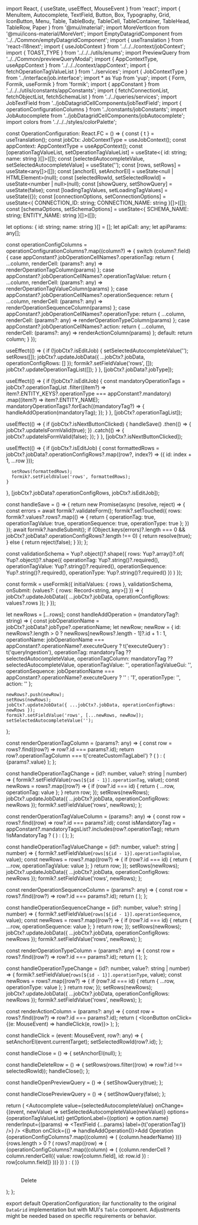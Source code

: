 import React, { useState, useEffect, MouseEvent } from 'react';
import { MenuItem, Autocomplete, TextField, Button, Box, Typography, Grid, IconButton, Menu, Table, TableBody, TableCell, TableContainer, TableHead, TableRow, Paper } from '@mui/material';
import MoreVertIcon from '@mui/icons-material/MoreVert';
import EmptyDatagridComponent from '../../Common/emptyDatagridComponent';
import { useTranslation } from 'react-i18next';
import { useJobContext } from '../../../context/jobContext';
import { TOAST_TYPE } from '../../../utils/enums';
import PreviewQuery from '../../Common/previewQueryModal';
import { AppContextType, useAppContext } from '../../../context/appContext';
import { fetchOperationTagValueList } from '../services';
import { JobContextType } from '../interface/job.interface';
import * as Yup from 'yup';
import { Form, Formik, useFormik } from 'formik';
import { appConstant } from '../../../utils/constants/appConstants';
import { fetchConnectionList, fetchObjectList, fetchSchemaList } from '../../queries/services';
import JobTextField from '../jobDatagridCellComponents/jobTextField';
import { operationConfigurationColumns } from '../constants/jobConstants';
import JobAutocomplete from '../jobDatagridCellComponents/jobAutocomplete';
import colors from '../../../styles/colorPalette';

const OperationConfiguration: React.FC = () => {
  const { t } = useTranslation();
  const jobCtx: JobContextType = useJobContext();
  const appContext: AppContextType = useAppContext();
  const [operationTagValueList, setOperationTagValueList] = useState<{ id: string; name: string }[]>([]);
  const [selectedAutocompleteValue, setSelectedAutocompleteValue] = useState('');
  const [rows, setRows] = useState<any[]>([]);
  const [anchorEl, setAnchorEl] = useState<null | HTMLElement>(null);
  const [selectedRowId, setSelectedRowId] = useState<number | null>(null);
  const [showQuery, setShowQuery] = useState<boolean>(false);
  const [loadingTagValues, setLoadingTagValues] = useState({});
  const [connectionOptions, setConnectionOptions] = useState<{ CONNECTION_ID: string; CONNECTION_NAME: string }[]>([]);
  const [schemaOptions, setSchemaOptions] = useState<{ SCHEMA_NAME: string; ENTITY_NAME: string }[]>([]);

  let options: { id: string; name: string }[] = [];
  let apiCall: any;
  let apiParams: any[];

  const operationConfigColumns = operationConfigurationColumns?.map((column?) => {
    switch (column?.field) {
      case appConstant?.jobOperationCellNames?.operationTag:
        return {
          ...column,
          renderCell: (params?: any) => renderOperationTagColumn(params)
        };
      case appConstant?.jobOperationCellNames?.operationTagValue:
        return {
          ...column,
          renderCell: (params?: any) => renderOperationTagValueColumn(params)
        };
      case appConstant?.jobOperationCellNames?.operationSequence:
        return {
          ...column,
          renderCell: (params?: any) => renderOperationSequenceColumn(params)
        };
      case appConstant?.jobOperationCellNames?.operationType:
        return {
          ...column,
          renderCell: (params?: any) => renderOperationTypeColumn(params)
        };
      case appConstant?.jobOperationCellNames?.action:
        return {
          ...column,
          renderCell: (params?: any) => renderActionColumn(params)
        };
      default:
        return column;
    }
  });

  useEffect(() => {
    if (!jobCtx?.isEditJob) {
      setSelectedAutocompleteValue('');
      setRows([]);
      jobCtx?.updateJobData({ ...jobCtx?.jobData, operationConfigRows: [] });
      formik?.setFieldValue('rows', []);
      jobCtx?.updateOperationTagList([]);
    }
  }, [jobCtx?.jobData?.jobType]);

  useEffect(() => {
    if (!jobCtx?.isEditJob) {
      const mandatoryOperationTags = jobCtx?.operationTagList
        .filter((item?) => item?.ENTITY_KEYS?.operationType === appConstant?.mandatory)
        .map((item?) => item?.ENTITY_NAME);
      mandatoryOperationTags?.forEach((mandatoryTag?) => {
        handleAddOperation(mandatoryTag);
      });
    }
  }, [jobCtx?.operationTagList]);

  useEffect(() => {
    if (jobCtx?.isNextButtonClicked) {
      handleSave()
        .then(() => {
          jobCtx?.updateIsFormValid(true);
        })
        .catch(() => {
          jobCtx?.updateIsFormValid(false);
        });
    }
  }, [jobCtx?.isNextButtonClicked]);

  useEffect(() => {
    if (jobCtx?.isEditJob) {
      const formattedRows = jobCtx?.jobData?.operationConfigRows?.map((row?, index?) => ({
        id: index + 1,
        ...row
      }));

      setRows(formattedRows);
      formik?.setFieldValue('rows', formattedRows);
    }
  }, [jobCtx?.jobData?.operationConfigRows, jobCtx?.isEditJob]);

  const handleSave = () => {
    return new Promise(async (resolve, reject) => {
      const errors = await formik?.validateForm();
      formik?.setTouched({
        rows: formik?.values?.rows?.map(() => {
          return { operationTag: true, operationTagValue: true, operationSequence: true, operationType: true };
        })
      });
      await formik?.handleSubmit();
      if (Object.keys(errors)?.length === 0 && jobCtx?.jobData?.operationConfigRows?.length !== 0) {
        return resolve(true);
      } else {
        return reject(false);
      }
    });
  };

  const validationSchema = Yup?.object()?.shape({
    rows: Yup?.array()?.of(
      Yup?.object()?.shape({
        operationTag: Yup?.string()?.required(),
        operationTagValue: Yup?.string()?.required(),
        operationSequence: Yup?.string()?.required(),
        operationType: Yup?.string()?.required()
      })
    )
  });

  const formik = useFormik({
    initialValues: { rows },
    validationSchema,
    onSubmit: (values?: { rows: Record<string, any>[] }) => {
      jobCtx?.updateJobData({ ...jobCtx?.jobData, operationConfigRows: values?.rows });
    }
  });

  let newRows = [...rows];
  const handleAddOperation = (mandatoryTag?: string) => {
    const jobOperationName = jobCtx?.jobData?.jobType?.operationName;
    let newRow;
    newRow = {
      id: newRows?.length > 0 ? newRows[newRows?.length - 1]?.id + 1 : 1,
      operationName: jobOperationName === appConstant?.operationName?.executeQuery ? t('executeQuery') : t('queryIngestion'),
      operationTag: mandatoryTag ?? selectedAutocompleteValue,
      operationTagColumn: mandatoryTag ?? selectedAutocompleteValue,
      operationTagValue: '',
      operationTagValueGui: '',
      operationSequence: jobOperationName === appConstant?.operationName?.executeQuery ? '' : '1',
      operationType: '',
      action: ''
    };

    newRows?.push(newRow);
    setRows(newRows);
    jobCtx?.updateJobData({ ...jobCtx?.jobData, operationConfigRows: newRows });
    formik?.setFieldValue('rows', [...newRows, newRow]);
    setSelectedAutocompleteValue('');
  };

  const renderOperationTagColumn = (params?: any) => {
    const row = rows?.find((row?) => row?.id === params?.id);
    return row?.operationTagColumn === t('createCustomTagLabel') ? (
      <JobTextField
        params={params}
        rows={rows}
        formik={formik}
        handleChange={handleOperationTagChange}
        cellName={appConstant?.jobOperationCellNames?.operationTag}
      />
    ) : (
      <span>{params?.value}</span>
    );
  };

  const handleOperationTagChange = (id?: number, value?: string | number) => {
    formik?.setFieldValue(`rows[${id - 1}].operationTag`, value);
    const newRows = rows?.map((row?) => {
      if (row?.id === id) {
        return { ...row, operationTag: value };
      }
      return row;
    });
    setRows(newRows);
    jobCtx?.updateJobData({ ...jobCtx?.jobData, operationConfigRows: newRows });
    formik?.setFieldValue('rows', newRows);
  };

  const renderOperationTagValueColumn = (params?: any) => {
    const row = rows?.find((row) => row?.id === params?.id);
    const isMandatoryTag = appConstant?.mandatoryTagsList?.includes(row?.operationTag);
    return !isMandatoryTag ? (
      <JobTextField
        params={params}
        rows={rows}
        formik={formik}
        handleChange={handleOperationTagValueChange}
        cellName={appConstant?.jobOperationCellNames?.operationTagValueGui}
      />
    ) : (
      <JobAutocomplete
        params={params}
        rows={rows}
        operationTagValueList={operationTagValueList}
        handleChange={handleOperationTagValueChange}
        cellName={appConstant?.jobOperationCellNames?.operationTagValue}
      />
    );
  };

  const handleOperationTagValueChange = (id?: number, value?: string | number) => {
    formik?.setFieldValue(`rows[${id - 1}].operationTagValue`, value);
    const newRows = rows?.map((row?) => {
      if (row?.id === id) {
        return { ...row, operationTagValue: value };
      }
      return row;
    });
    setRows(newRows);
    jobCtx?.updateJobData({ ...jobCtx?.jobData, operationConfigRows: newRows });
    formik?.setFieldValue('rows', newRows);
  };

  const renderOperationSequenceColumn = (params?: any) => {
    const row = rows?.find((row?) => row?.id === params?.id);
    return (
      <JobTextField
        params={params}
        rows={rows}
        formik={formik}
        handleChange={handleOperationSequenceChange}
        cellName={appConstant?.jobOperationCellNames?.operationSequence}
      />
    );
  };

  const handleOperationSequenceChange = (id?: number, value?: string | number) => {
    formik?.setFieldValue(`rows[${id - 1}].operationSequence`, value);
    const newRows = rows?.map((row?) => {
      if (row?.id === id) {
        return { ...row, operationSequence: value };
      }
      return row;
    });
    setRows(newRows);
    jobCtx?.updateJobData({ ...jobCtx?.jobData, operationConfigRows: newRows });
    formik?.setFieldValue('rows', newRows);
  };

  const renderOperationTypeColumn = (params?: any) => {
    const row = rows?.find((row?) => row?.id === params?.id);
    return (
      <JobAutocomplete
        params={params}
        rows={rows}
        operationTypeList={operationTagValueList}
        handleChange={handleOperationTypeChange}
        cellName={appConstant?.jobOperationCellNames?.operationType}
      />
    );
  };

  const handleOperationTypeChange = (id?: number, value?: string | number) => {
    formik?.setFieldValue(`rows[${id - 1}].operationType`, value);
    const newRows = rows?.map((row?) => {
      if (row?.id === id) {
        return { ...row, operationType: value };
      }
      return row;
    });
    setRows(newRows);
    jobCtx?.updateJobData({ ...jobCtx?.jobData, operationConfigRows: newRows });
    formik?.setFieldValue('rows', newRows);
  };

  const renderActionColumn = (params?: any) => {
    const row = rows?.find((row?) => row?.id === params?.id);
    return (
      <IconButton onClick={(e: MouseEvent<HTMLButtonElement>) => handleClick(e, row)}>
        <MoreVertIcon />
      </IconButton>
    );
  };

  const handleClick = (event: MouseEvent<HTMLButtonElement>, row?: any) => {
    setAnchorEl(event.currentTarget);
    setSelectedRowId(row?.id);
  };

  const handleClose = () => {
    setAnchorEl(null);
  };

  const handleDeleteRow = () => {
    setRows(rows.filter((row) => row?.id !== selectedRowId));
    handleClose();
  };

  const handleOpenPreviewQuery = () => {
    setShowQuery(true);
  };

  const handleClosePreviewQuery = () => {
    setShowQuery(false);
  };

  return (
    <Box p={3}>
      <Grid container spacing={2}>
        <Grid item xs={12} md={6}>
          <Autocomplete
            value={selectedAutocompleteValue}
            onChange={(event, newValue) => setSelectedAutocompleteValue(newValue)}
            options={operationTagValueList}
            getOptionLabel={(option) => option.name}
            renderInput={(params) => <TextField {...params} label={t('operationTag')} />}
          />
        </Grid>
        <Grid item xs={12} md={6}>
          <Button onClick={() => handleAddOperation()}>Add Operation</Button>
        </Grid>
      </Grid>
      <TableContainer component={Paper}>
        <Table>
          <TableHead>
            <TableRow>
              {operationConfigColumns?.map((column) => (
                <TableCell key={column.field}>{column.headerName}</TableCell>
              ))}
            </TableRow>
          </TableHead>
          <TableBody>
            {rows.length > 0 ? (
              rows?.map((row) => (
                <TableRow key={row.id}>
                  {operationConfigColumns?.map((column) => (
                    <TableCell key={column.field}>{column.renderCell ? column.renderCell({ value: row[column.field], id: row.id }) : row[column.field]}</TableCell>
                  ))}
                </TableRow>
              ))
            ) : (
              <TableRow>
                <TableCell colSpan={operationConfigColumns.length}>
                  <EmptyDatagridComponent />
                </TableCell>
              </TableRow>
            )}
          </TableBody>
        </Table>
      </TableContainer>
      <Menu anchorEl={anchorEl} open={Boolean(anchorEl)} onClose={handleClose}>
        <MenuItem onClick={handleDeleteRow}>Delete</MenuItem>
      </Menu>
      <PreviewQuery open={showQuery} onClose={handleClosePreviewQuery} />
    </Box>
  );
};

export default OperationConfiguration;
ilar functionality to the original `DataGrid` implementation but with MUI's `Table` component. Adjustments might be needed based on specific requirements or behavior.
